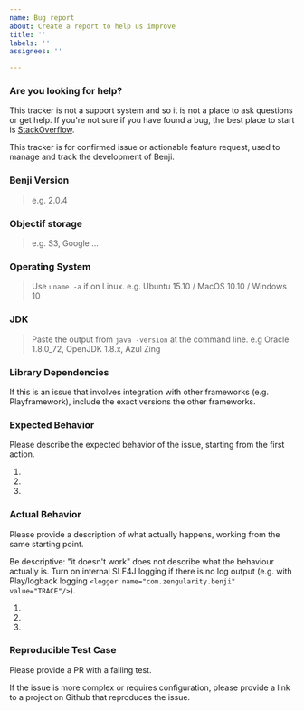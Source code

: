 ```yaml
---
name: Bug report
about: Create a report to help us improve
title: ''
labels: ''
assignees: ''

---
```


### Are you looking for help?

This tracker is not a support system and so it is not a place to ask questions or get help. If you're not sure if you have found a bug, the best place to start is [StackOverflow](https://stackoverflow.com/questions/tagged/scala).

This tracker is for confirmed issue or actionable feature request, used to manage and track the development of Benji.

### Benji Version

> e.g. 2.0.4

### Objectif storage

> e.g. S3, Google ...

### Operating System 

> Use `uname -a` if on Linux.
> e.g. Ubuntu 15.10 / MacOS 10.10 / Windows 10

### JDK

> Paste the output from `java -version` at the command line.
> e.g Oracle 1.8.0_72, OpenJDK 1.8.x, Azul Zing

### Library Dependencies

If this is an issue that involves integration with other frameworks (e.g. Playframework), include the exact versions the other frameworks.

### Expected Behavior

Please describe the expected behavior of the issue, starting from the first action.

1.
2.
3.

### Actual Behavior

Please provide a description of what actually happens, working from the same starting point.

Be descriptive: "it doesn't work" does not describe what the behaviour actually is.
Turn on internal SLF4J logging if there is no log output (e.g. with Play/logback logging `<logger name="com.zengularity.benji" value="TRACE"/>`).

1.
2.
3.

### Reproducible Test Case

Please provide a PR with a failing test.  

If the issue is more complex or requires configuration, please provide a link to a project on Github that reproduces the issue.

